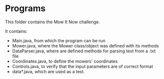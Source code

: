 # Programs

This folder contains the Mow It Now challenge.

It contains:
- Main.java, from which the program can be run
- Mower.java, where the Mower class/object was defined with its methods
- DataParser.java, where are defined methods for parsing text from a .txt file
- Coordinates.java, to define the mowers' coordinates
- Controls.java, to verify that the input parameters are of correct format
- data*.java, which are used as a test.
